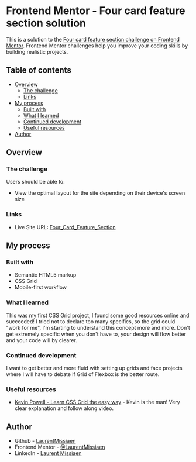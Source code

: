 # Frontend Mentor - Four card feature section solution

This is a solution to the [Four card feature section challenge on Frontend Mentor](https://www.frontendmentor.io/challenges/four-card-feature-section-weK1eFYK). Frontend Mentor challenges help you improve your coding skills by building realistic projects.

## Table of contents

- [Overview](#overview)
  - [The challenge](#the-challenge)
  - [Links](#links)
- [My process](#my-process)
  - [Built with](#built-with)
  - [What I learned](#what-i-learned)
  - [Continued development](#continued-development)
  - [Useful resources](#useful-resources)
- [Author](#author)

## Overview

### The challenge

Users should be able to:

- View the optimal layout for the site depending on their device's screen size

### Links

- Live Site URL: [Four_Card_Feature_Section](https://laurentmissiaen.github.io/Four_Card_Feature_Section/)

## My process

### Built with

- Semantic HTML5 markup
- CSS Grid
- Mobile-first workflow

### What I learned

This was my first CSS Grid project, I found some good resources online and succeeded! I tried not to declare too many specifics, so the grid could "work for me", I'm starting to understand this concept more and more. Don't get extremely specific when you don't have to, your design will flow better and your code will by clearer.

### Continued development

I want to get better and more fluid with setting up grids and face projects where I will have to debate if Grid of Flexbox is the better route.

### Useful resources

- [Kevin Powell - Learn CSS Grid the easy way](https://www.youtube.com/watch?v=rg7Fvvl3taU) - Kevin is the man! Very clear explanation and follow along video.

## Author

- Github - [LaurentMissiaen](https://github.com/LaurentMissiaen)
- Frontend Mentor - [@LaurentMissiaen](https://www.frontendmentor.io/profile/LaurentMissiaen)
- LinkedIn - [Laurent Missiaen](https://www.linkedin.com/in/laurentmissiaen/)
